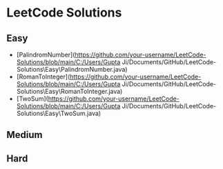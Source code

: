 # LeetCode Solutions

## Easy
- [PalindromNumber](https://github.com/your-username/LeetCode-Solutions/blob/main/C:/Users/Gupta Ji/Documents/GitHub/LeetCode-Solutions\Easy\PalindromNumber.java)
- [RomanToInteger](https://github.com/your-username/LeetCode-Solutions/blob/main/C:/Users/Gupta Ji/Documents/GitHub/LeetCode-Solutions\Easy\RomanToInteger.java)
- [TwoSum](https://github.com/your-username/LeetCode-Solutions/blob/main/C:/Users/Gupta Ji/Documents/GitHub/LeetCode-Solutions\Easy\TwoSum.java)

## Medium

## Hard
